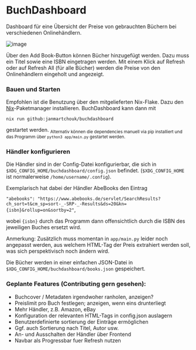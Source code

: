 # BuchDashboard

Dashboard für eine Übersicht der Preise von gebrauchten Büchern bei verschiedenen Onlinehändlern.

![image](https://github.com/user-attachments/assets/ecacde5b-f765-463e-8f45-479542e89c3b)

Über den Add Book-Button können Bücher hinzugefügt werden. Dazu muss ein Titel sowie eine ISBN eingetragen werden. Mit einem Klick auf Refresh oder auf Refresh All (für alle Bücher) werden die Preise von den Onlinehändlern eingeholt und angezeigt. 

### Bauen und Starten

Empfohlen ist die Benutzung über den mitgelieferten Nix-Flake. Dazu den [Nix](https://nixos.org/download/)-Paketmanager installieren. BuchDashboard kann dann mit 

```
nix run github:janmartchouk/buchdashboard
```

gestartet werden. <sub>Alternativ können die dependencies manuell via pip installiert und das Programm über `python3 app/main.py` gestartet werden.</sub>

### Händler konfigurieren

Die Händler sind in der Config-Datei konfigurierbar, die sich in `$XDG_CONFIG_HOME/buchdashboard/config.json` befindet. (`$XDG_CONFIG_HOME` ist normalerweise `/home/username/.config`). 

Exemplarisch hat dabei der Händler AbeBooks den Eintrag 

```"abebooks": "https://www.abebooks.de/servlet/SearchResults?ch_sort=t&cm_sp=sort-_-SRP-_-Results&ds=20&kn={isbn}&rollup=on&sortby=2"```, 

wobei `{isbn}` durch das Programm dann offensichtlich durch die ISBN des jeweiligen Buches ersetzt wird. 

Anmerkung: Zusätzlich muss momentan in `app/main.py` leider noch angepasst werden, aus welchem HTML-Tag der Preis extrahiert werden soll, was sich perspektivisch noch ändern wird.

Die Bücher werden in einer einfachen JSON-Datei in `$XDG_CONFIG_HOME/buchdashboard/books.json` gespeichert.

### Geplante Features (Contributing gern gesehen):

- Buchcover / Metadaten irgendwoher ranholen, anzeigen?
- Preislimit pro Buch festlegen; anzeigen, wenn eins drunterliegt
- Mehr Händler, z.B. Amazon, eBay
- Konfiguration der relevanten HTML-Tags in config.json auslagern
- Benutzerdefinierte sortierung der Einträge ermöglichen
- Ggf. auch Sortierung nach Titel, Autor usw.
- An- und Ausschalten der Händler über Frontend
- Navbar als Progressbar fuer Refresh nutzen
